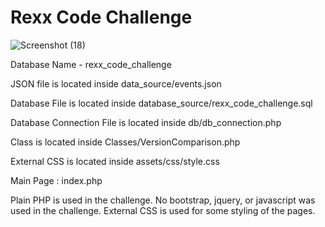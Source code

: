 # Rexx Code Challenge

![Screenshot (18)](https://github.com/ManpreetS0029/rexx_code_challenge/assets/76054224/73d4fd1f-020c-4605-9a32-55586365f9fb)

Database Name - rexx_code_challenge

JSON file is located inside data_source/events.json

Database File is located inside database_source/rexx_code_challenge.sql

Database Connection File is located inside db/db_connection.php

Class is located inside Classes/VersionComparison.php

External CSS is located inside assets/css/style.css

Main Page : index.php




Plain PHP is used in the challenge. No bootstrap, jquery, or javascript was used in the challenge. External CSS is used for some styling of the pages.

